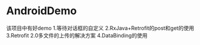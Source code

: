 # AndroidDemo

该项目中有好demo
1.等待对话框的自定义
2.RxJava+Retrofit的post和get的使用
3.Retrofit 2.0多文件的上传的解决方案
4.DataBinding的使用
